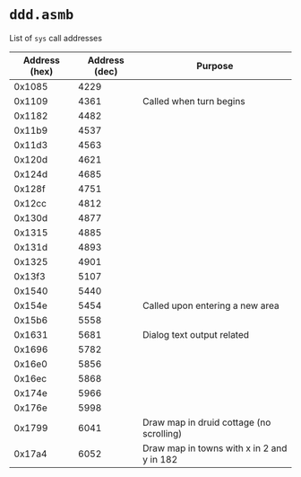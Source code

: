 # `ddd.asmb`

List of `sys` call addresses

Address (hex) | Address (dec) | Purpose
--------------|---------------|------------
0x1085 | 4229 |
0x1109 | 4361 | Called when turn begins  
0x1182 | 4482 |
0x11b9 | 4537 |
0x11d3 | 4563 |
0x120d | 4621 |
0x124d | 4685 |
0x128f | 4751 |
0x12cc | 4812 |
0x130d | 4877 |
0x1315 | 4885 |
0x131d | 4893 |
0x1325 | 4901 |
0x13f3 | 5107 |
0x1540 | 5440 |
0x154e | 5454 | Called upon entering a new area
0x15b6 | 5558 |
0x1631 | 5681 | Dialog text output related
0x1696 | 5782 |
0x16e0 | 5856 |
0x16ec | 5868 |
0x174e | 5966 |
0x176e | 5998 |
0x1799 | 6041 | Draw map in druid cottage (no scrolling)
0x17a4 | 6052 | Draw map in towns with x in 2 and y in 182
